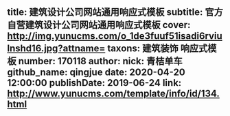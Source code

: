 title: 建筑设计公司网站通用响应式模板
subtitle: 官方自营建筑设计公司网站通用响应式模板
cover: http://img.yunucms.com/o_1de3fuuf51isadi6rviulnshd16.jpg?attname=
taxons: 建筑装饰 响应式模板
number: 170118
author:
  nick: 青桔单车
  github_name: qingjue
date: 2020-04-20 12:00:00
publishDate: 2019-06-24
link: http://www.yunucms.com/template/info/id/134.html
---